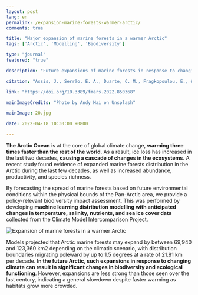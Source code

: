 ```yaml
---
layout: post
lang: en
permalink: /expansion-marine-forests-warmer-arctic/
comments: true

title: "Major expansion of marine forests in a warmer Arctic"
tags: ['Arctic', 'Modelling', 'Biodiversity']

type: "journal"
featured: "true"

description: "Future expansions of marine forests in response to changing climate will likely elicit major changes in biodiversity and ecosystem functions of the Arctic."

citation: "Assis, J., Serrão, E. A., Duarte, C. M., Fragkopoulou, E., & Krause-Jensen, D. (2022). Major expansion of marine forests in a warmer Arctic. Frontiers in Marine Science."

link: "https://doi.org/10.3389/fmars.2022.850368"

mainImageCredits: "Photo by Andy Mai on Unsplash"

mainImage: 20.jpg

date: 2022-04-18 10:30:00 +0800

---
```


<b>The Arctic Ocean</b> is at the core of global climate change, <b>warming three times faster than the rest of the world</b>. As a result, ice loss has increased in the last two decades, <b>causing a cascade of changes in the ecosystems</b>. A recent study found evidence of expanded marine forests distribution in the Arctic during the last few decades, as well as increased abundance, productivity, and species richness.

By forecasting the spread of marine forests based on future environmental conditions within the physical bounds of the Pan-Arctic area, we provide a policy-relevant biodiversity impact assessment. This was performed by developing <b>machine learning distribution modelling with anticipated changes in temperature, salinity, nutrients, and sea ice cover data</b> collected from the Climate Model Intercomparison Project.

<img src="{{ site.baseurl }}/assets/images/posts/20_1.jpg" alt="Expansion of marine forests in a warmer Arctic" style="max-height: 625px;">

Models projected that Arctic marine forests may expand by between 69,940 and 123,360 km2 depending on the climatic scenario, with distribution boundaries migrating poleward by up to 1.5 degrees at a rate of 21.81 km per decade. <b>In the future Arctic, such expansions in response to changing climate can result in significant changes in biodiversity and ecological functioning</b>. However, expansions are less strong than those seen over the last century, indicating a general slowdown despite faster warming as habitats grow more crowded.

